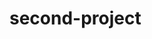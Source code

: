 # second-project

<!-- list of location
http://localhost:3000/location
////////////////////////
list of quick search
///////////////////////
list of toys
http://localhost:3000/shop/2
list of accessories
http://localhost:3000/shop/3
list of furniture
http://localhost:3000/shop/4
list of gifts
http://localhost:3000/shop/1
///////////////////////
Gift wrt cost
http://localhost:3000/shop/1?lcost=300&hcost=2000
toys wrt cost
http://localhost:3000/shop/2?lcost=300&hcost=2000
furniture wrt cost
http://localhost:3000/shop/4?lcost=300&hcost=2000
accessories wrt cost
http://localhost:3000/shop/3?lcost=300&hcost=2000
Sort on basis of cost
http://localhost:3000/shop/1?sort=-1
//////////////////////
Gift wrt brand
http://localhost:3000/shop/1?brand=Fofos
toys wrt brand
http://localhost:3000/shop/2?brand=Fofos
furniture wrt brand
http://localhost:3000/shop/4?brand=Fofos
accessories wrt brand
http://localhost:3000/shop/3?brand=Fofos
//////////////////////
Gift wrt brand and cost
http://localhost:3000/shop/1?lcost=200&hcost=2000&brand=PAWtrait
toys wrt brand and cost
http://localhost:3000/shop/2?lcost=200&hcost=2000&brand=Barkbutler
furniture wrt brand and cost
http://localhost:3000/shop/4?lcost=10000&hcost=13000&brand=FOFOS
accessories wrt brand and cost
http://localhost:3000/shop/3?lcost=1000&hcost=13000&brand=FOFOS
/////////////////////
Details of the toys
http://localhost:3000/details/2/3
Details of the furniture
http://localhost:3000/details/4/3
Details of the Gift
http://localhost:3000/details/1/3
Details of the accessories
http://localhost:3000/details/3/3
///////////////////// -->

<!-- Adoption page -->
